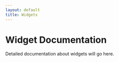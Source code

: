 ```yaml
---
layout: default
title: Widgets
---
```


# Widget Documentation

Detailed documentation about widgets will go here.
